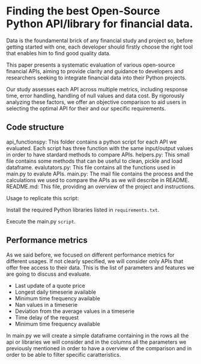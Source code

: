 # Finding the best Open-Source Python API/library for financial data.
Data is the foundamental brick of any financial study and project so, before getting started with one, each developer should firstly choose the right tool that enables him to find good quality data.

This paper presents a systematic evaluation of various open-source financial APIs, aiming to provide clarity and guidance to developers and researchers seeking to integrate financial data into their Python projects.

Our study assesses each API across multiple metrics, including response time, error handling, handling of null values and data cost. By rigorously analyzing these factors, we offer an objective comparison to aid users in selecting the optimal API for their and our specific requirements.


## Code structure
api_functionspy: This folder contains a python script for each API we evaluated. Each script has three function with the same input/output values  in order to have stardard methods to compare APIs.
helpers.py: This small file contains some methods that can be useful to clean, pickle and load dataframe.
evalutators.py: This file contains all the functions used in main.py to evalute APIs.
main.py: The mail file contains the process and the calculations we used to compare the APIs as we will describe in README.
README.md: This file, providing an overview of the project and instructions.

Usage to replicate this script:

Install the required Python libraries listed in `requirements.txt`.

Execute the main.py `script`.

## Performance metrics
As we said before, we focused on different performance metrics for different usages.
If not clearly specified, we will consider only APIs that offer free access to their data.
This is the list of parameters and features we are going to discuss and evaluate.

<ul> 
    <li>Last update of a quote price</li>
    <li>Longest daily timeserie available</li>
    <li>Minimum time frequency available </li>
    <li>Nan values in a timeserie</li>
    <li>Deviation from the average values in a timeserie</li>
    <li>Time delay of the request </li>
    <li>Minimum time frequency available </li>

</ul>

In main.py we will create a simple dataframe containing in the rows all the api or libraries we will consider and in the columns all the parameters we previously mentioned in order to have a overview of the comparison and in order to be able to filter specific caratteristics.



